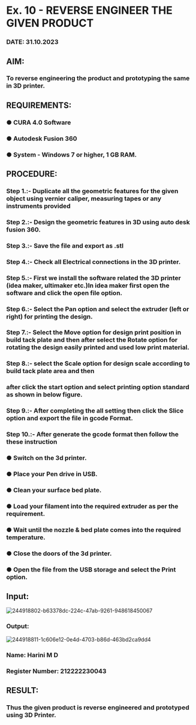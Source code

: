 # Ex. 10 - REVERSE ENGINEER THE GIVEN PRODUCT

### DATE: 31.10.2023

## AIM: 
### To reverse engineering the product and prototyping the same in 3D printer.

## REQUIREMENTS:
### ●	CURA 4.0 Software
### ●	 Autodesk Fusion 360
### ●	 System - Windows 7 or higher, 1 GB RAM.

## PROCEDURE:
### Step 1.:- Duplicate all the geometric features for the given object using vernier caliper, measuring tapes or any instruments provided
### Step 2.:- Design the geometric features in 3D using auto desk fusion 360.
### Step 3.:- Save the file and export as .stl
### Step 4.:- Check all Electrical connections in the 3D printer.
### Step 5.:- First we install the software related the 3D printer (idea maker, ultimaker etc.)In idea maker first open the software and click the open file option.
### Step 6.:- Select the Pan option and select the extruder (left or right) for printing the design.
### Step 7.:- Select the Move option for design print position in build tack plate and then after select the Rotate option for rotating the design easily printed and used low print material.
### Step 8.:- select the Scale option for design scale according to build tack plate area and then
### after click the start option and select printing option standard as shown in below figure.
### Step 9.:- After completing the all setting then click the Slice option and export the file in gcode Format.
### Step 10.:- After generate the gcode format then follow the these instruction 
  ###   ●	Switch on the 3d printer.
  ###   ●	Place your Pen drive in USB.
  ###   ●	Clean your surface bed plate.
  ###   ●	Load your filament into the required extruder as per the requirement.
  ###   ●	Wait until the nozzle & bed plate comes into the required temperature.
  ###   ●	Close the doors of the 3d printer.
  ###   ●	Open the file from the USB storage and select the Print option.

## Input:
![244918802-b63378dc-224c-47ab-9261-948618450067](https://github.com/Thirukaalathessvarar-S/Ex.-10---REVERSE-ENGINEER-THE-GIVEN-PRODUCT/assets/121166390/4b6ab7e5-8648-4f1f-aa6d-4a3d849ecabb)

### Output:
![244918811-1c606e12-0e4d-4703-b86d-463bd2ca9dd4](https://github.com/Thirukaalathessvarar-S/Ex.-10---REVERSE-ENGINEER-THE-GIVEN-PRODUCT/assets/121166390/ecbeed11-2e6f-4a0c-a6a6-bc1fc818d6b4)

### Name: Harini M D
### Register Number: 212222230043

## RESULT:
###   Thus the given product is reverse engineered and prototyped using 3D Printer.
